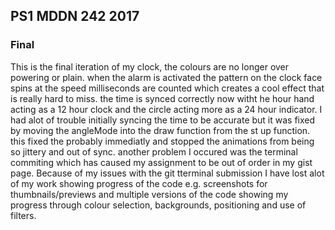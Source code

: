 ## PS1 MDDN 242 2017

### Final 

This is the final iteration of my clock, the colours are no longer over powering or plain. when the alarm is activated the pattern on the clock face spins at the speed milliseconds are counted which creates a cool effect that is really hard to miss. the time is synced correctly now witht he hour hand acting as a 12 hour clock and the circle acting more as a 24 hour indicator. 
I had alot of trouble initially syncing the time to be accurate but it was fixed by moving the angleMode into the draw function from the st up function. this fixed the probably immediatly and stopped the animations from being so jittery and out of sync. another problem I occured was the terminal commiting which has caused my assignment to be out of order in my gist page.
Because of my issues with the git tterminal submission I have lost alot of my work showing progress of the code e.g. screenshots for thumbnails/previews and multiple versions of the code showing my progress through colour selection, backgrounds, positioning and use of filters.
